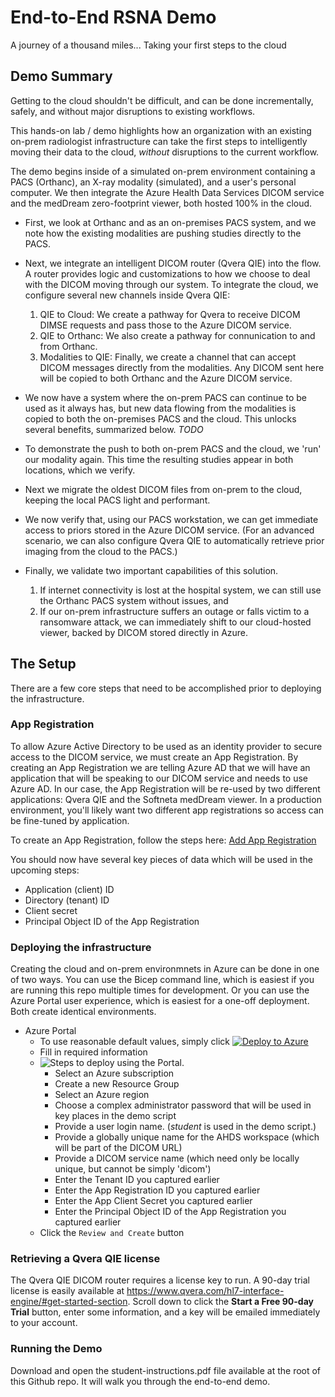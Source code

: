 # End-to-End RSNA Demo
A journey of a thousand miles... Taking your first steps to the cloud

## Demo Summary
Getting to the cloud shouldn't be difficult, and can be done incrementally, safely, and without major disruptions to existing workflows.

This hands-on lab / demo highlights how an organization with an existing on-prem radiologist infrastructure can take the first steps to intelligently moving their data to the cloud, _without_ disruptions to the current workflow. 

The demo begins inside of a simulated on-prem environment containing a PACS (Orthanc), an X-ray modality (simulated), and a user's personal computer. We then integrate the Azure Health Data Services DICOM service and the medDream zero-footprint viewer, both hosted 100% in the cloud.
- First, we look at Orthanc and as an on-premises PACS system, and we note how the existing modalities are pushing studies directly to the PACS.
- Next, we integrate an intelligent DICOM router (Qvera QIE) into the flow. A router provides logic and customizations to how we choose to deal with the DICOM moving through our system. To integrate the cloud, we configure several new channels inside Qvera QIE: 
    
    1) QIE to Cloud: We create a pathway for Qvera to receive DICOM DIMSE requests and pass those to the Azure DICOM service. 
    2) QIE to Orthanc: We also create a pathway for connunication to and from Orthanc.
    3) Modalities to QIE: Finally, we create a channel that can accept DICOM messages directly from the modalities. Any DICOM sent here will be copied to both Orthanc and the Azure DICOM service.

- We now have a system where the on-prem PACS can continue to be used as it always has, but new data flowing from the modalities is copied to both the on-premises PACS and the cloud. This unlocks several benefits, summarized below. _TODO_
- To demonstrate the push to both on-prem PACS and the cloud, we 'run' our modality again. This time the resulting studies appear in both locations, which we verify.
- Next we migrate the oldest DICOM files from on-prem to the cloud, keeping the local PACS light and performant. 
- We now verify that, using our PACS workstation, we can get immediate access to priors stored in the Azure DICOM service. (For an advanced scenario, we can also configure Qvera QIE to automatically retrieve prior imaging from the cloud to the PACS.)
- Finally, we validate two important capabilities of this solution.

   1) If internet connectivity is lost at the hospital system, we can still use the Orthanc PACS system without issues, and
   2) If our on-prem infrastructure suffers an outage or falls victim to a ransomware attack, we can immediately shift to our cloud-hosted viewer, backed by DICOM stored directly in Azure.

## The Setup
There are a few core steps that need to be accomplished prior to deploying the infrastructure.

### App Registration
To allow Azure Active Directory to be used as an identity provider to secure access to the DICOM service, we must create an App Registration. By creating an App Registration we are telling Azure AD that we will have an application that will be speaking to our DICOM service and needs to use Azure AD. In our case, the App Registration will be re-used by two different applications: Qvera QIE and the Softneta medDream viewer. In a production environment, you'll likely want two different app registrations so access can be fine-tuned by application.

To create an App Registration, follow the steps here: [Add App Registration](add-app-reg.md)

You should now have several key pieces of data which will be used in the upcoming steps:
- Application (client) ID
- Directory (tenant) ID
- Client secret
- Principal Object ID of the App Registration

### Deploying the infrastructure
Creating the cloud and on-prem environmnets in Azure can be done in one of two ways. You can use the Bicep command line, which is easiest if you are running this repo multiple times for development. Or you can use the Azure Portal user experience, which is easiest for a one-off deployment. Both create identical environments.
  - Azure Portal
    - To use reasonable default values, simply click [![Deploy to Azure](https://aka.ms/deploytoazurebutton)](https://portal.azure.com/#create/Microsoft.Template/uri/https%3A%2F%2Fraw.githubusercontent.com%2FStevenBorg%2FRSNA-2022-Demo%2Fmain%2Fenvironments%2Fall-up-demo-deployment.json)
    - Fill in required information
    - ![Steps to deploy using the Portal](../readme-images/steps-deploy-full-infra-using-portal.png "Steps to deploy using the Portal").
      - Select an Azure subscription
      - Create a new Resource Group
      - Select an Azure region 
      - Choose a complex administrator password that will be used in key places in the demo script
      - Provide a user login name. (_student_ is used in the demo script.)
      - Provide a globally unique name for the AHDS workspace (which will be part of the DICOM URL)
      - Provide a DICOM service name (which need only be locally unique, but cannot be simply 'dicom')
      - Enter the Tenant ID you captured earlier
      - Enter the App Registration ID you captured earlier
      - Enter the App Client Secret you captured earlier
      - Enter the Principal Object ID of the App Registration you captured earlier
    - Click the `Review and Create` button

### Retrieving a Qvera QIE license
The Qvera QIE DICOM router requires a license key to run. A 90-day trial license is easily available at https://www.qvera.com/hl7-interface-engine/#get-started-section. Scroll down to click the **Start a Free 90-day Trial** button, enter some information, and a key will be emailed immediately to your account.

### Running the Demo
Download and open the student-instructions.pdf file available at the root of this Github repo. It will walk you through the end-to-end demo.








